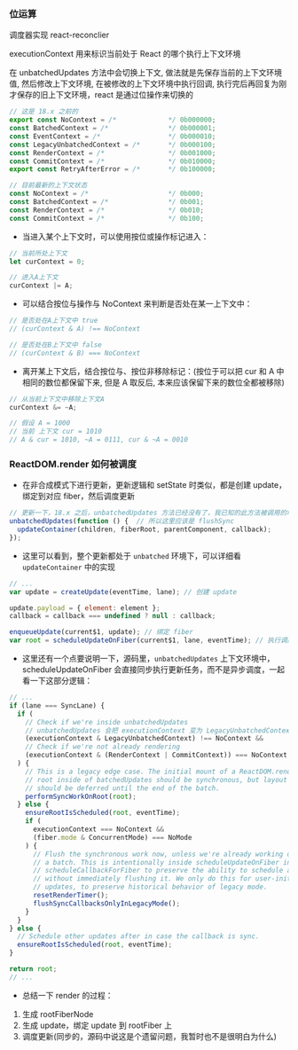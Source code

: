 ### 位运算

调度器实现
react-reconclier

executionContext 用来标识当前处于 React 的哪个执行上下文环境

在 unbatchedUpdates 方法中会切换上下文, 做法就是先保存当前的上下文环境值, 然后修改上下文环境, 在被修改的上下文环境中执行回调, 执行完后再回复为刚才保存的旧上下文环境，react 是通过位操作来切换的

```js
// 这是 18.x 之前的
export const NoContext = /*             */ 0b000000;
const BatchedContext = /*               */ 0b000001;
const EventContext = /*                 */ 0b000010;
const LegacyUnbatchedContext = /*       */ 0b000100;
const RenderContext = /*                */ 0b001000;
const CommitContext = /*                */ 0b010000;
export const RetryAfterError = /*       */ 0b100000;

// 目前最新的上下文状态
const NoContext = /*                    */ 0b000;
const BatchedContext = /*               */ 0b001;
const RenderContext = /*                */ 0b010;
const CommitContext = /*                */ 0b100;
```

- 当进入某个上下文时，可以使用按位或操作标记进入：

```js
// 当前所处上下文
let curContext = 0;

// 进入A上下文
curContext |= A;
```

- 可以结合按位与操作与 NoContext 来判断是否处在某一上下文中：

```js
// 是否处在A上下文中 true
// (curContext & A) !== NoContext

// 是否处在B上下文中 false
// (curContext & B) === NoContext
```

- 离开某上下文后，结合按位与、按位非移除标记：(按位于可以把 cur 和 A 中相同的数位都保留下来, 但是 A 取反后, 本来应该保留下来的数位全都被移除)

```js
// 从当前上下文中移除上下文A
curContext &= ~A;

// 假设 A = 1000
// 当前 上下文 cur = 1010
// A & cur = 1010, ~A = 0111, cur & ~A = 0010
```

### ReactDOM.render 如何被调度

- 在非合成模式下进行更新，更新逻辑和 setState 时类似，都是创建 update，绑定到对应 fiber，然后调度更新

```js
// 更新一下，18.x 之后，unbatchedUpdates 方法已经没有了，我已知的此方法被调用的地方，都已经被 flushSync 代替了
unbatchedUpdates(function () {  // 所以这里应该是 flushSync
  updateContainer(children, fiberRoot, parentComponent, callback);
});
```

- 这里可以看到，整个更新都处于 `unbatched` 环境下，可以详细看 `updateContainer` 中的实现

```js
// ...
var update = createUpdate(eventTime, lane); // 创建 update

update.payload = { element: element };
callback = callback === undefined ? null : callback;

enqueueUpdate(current$1, update); // 绑定 fiber
var root = scheduleUpdateOnFiber(current$1, lane, eventTime); // 执行调度
```

- 这里还有一个点要说明一下，源码里，`unbatchedUpdates` 上下文环境中，scheduleUpdateOnFiber 会直接同步执行更新任务，而不是异步调度，一起看一下这部分逻辑：

```js
// ...
if (lane === SyncLane) {
  if (
    // Check if we're inside unbatchedUpdates
    // unbatchedUpdates 会把 executionContext 变为 LegacyUnbatchedContext，还记得吗
    (executionContext & LegacyUnbatchedContext) !== NoContext &&
    // Check if we're not already rendering
    (executionContext & (RenderContext | CommitContext)) === NoContext
  ) {
    // This is a legacy edge case. The initial mount of a ReactDOM.render-ed
    // root inside of batchedUpdates should be synchronous, but layout updates
    // should be deferred until the end of the batch.
    performSyncWorkOnRoot(root);
  } else {
    ensureRootIsScheduled(root, eventTime);
    if (
      executionContext === NoContext &&
      (fiber.mode & ConcurrentMode) === NoMode
    ) {
      // Flush the synchronous work now, unless we're already working or inside
      // a batch. This is intentionally inside scheduleUpdateOnFiber instead of
      // scheduleCallbackForFiber to preserve the ability to schedule a callback
      // without immediately flushing it. We only do this for user-initiated
      // updates, to preserve historical behavior of legacy mode.
      resetRenderTimer();
      flushSyncCallbacksOnlyInLegacyMode();
    }
  }
} else {
  // Schedule other updates after in case the callback is sync.
  ensureRootIsScheduled(root, eventTime);
}

return root;
// ...
```

- 总结一下 render 的过程：

1. 生成 rootFiberNode
2. 生成 update，绑定 update 到 rootFiber 上
3. 调度更新(同步的，源码中说这是个遗留问题，我暂时也不是很明白为什么)
